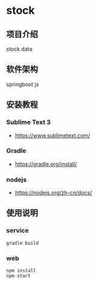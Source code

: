 # stock

## 项目介绍
stock data

## 软件架构
springboot
js


## 安装教程

### Sublime Text 3

- https://www.sublimetext.com/

### Gradle

- https://gradle.org/install/

### nodejs

- https://nodejs.org/zh-cn/docs/

## 使用说明

### service
```shell
gradle build
```

### web
```shell
npm install
npm start
```

